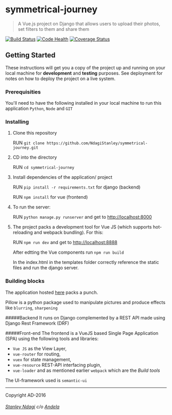 # symmetrical-journey

> A Vue.js project on Django that allows users to upload their photos, set filters to them and share them

[![Build Status](https://semaphoreci.com/api/v1/stanmd/symmetrical-journey/branches/feature-review/badge.svg)](https://semaphoreci.com/stanmd/symmetrical-journey)
[![Code Health](https://landscape.io/github/NdagiStanley/symmetrical-journey/ft-setup-repo/landscape.svg?style=plastic)](https://landscape.io/github/NdagiStanley/symmetrical-journey/ft-setup-repo)
[![Coverage Status](https://coveralls.io/repos/github/NdagiStanley/symmetrical-journey/badge.svg?branch=master)](https://coveralls.io/github/NdagiStanley/symmetrical-journey?branch=ft-setup-repo)

## Getting Started

These instructions will get you a copy of the project up and running on your local machine for **development** and **testing** purposes. See deployment for notes on how to deploy the project on a live system.

### Prerequisities

You'll need to have the following installed in your local machine to run this application
```Python```, ```Node``` and ```GIT```

### Installing

1. Clone this repository

    RUN ```git clone https://github.com/NdagiStanley/symmetrical-journey.git```

2. CD into the directory

    RUN ```cd symmetrical-journey```

3. Install dependencies of the application/ project

    RUN ```pip install -r requirements.txt``` for django (backend)

    RUN ```npm install``` for vue (frontend)

4. To run the server:

    RUN ```python manage.py runserver``` and get to [http://localhost:8000](http://localhost:8000)

5. The project packs a development tool for Vue JS (which supports hot-reloading and webpack bundling). For this:

    RUN ```npm run dev``` and get to [http://localhost:8888](http://localhost:8888)

    After edtting the Vue components run ```npm run build```

    In the index.html in the templates folder correctly reference the static files and run the django server.


### Building blocks

The application hosted [here](https://sjourney.herokuapp.com/) packs a punch.

Pillow is a python package used to manipulate pictures and produce effects like `blurring`, `sharpening`

#####Backend
It runs on Django complemented by a REST API made using Django Rest Framework (DRF)

#####Front-end
The frontend is a VueJS based Single Page Application (SPA) using the following tools and libraries:
- `Vue JS` as the View Layer,
- `vue-router` for routing,
- `vuex` for state management,
- `vue-resource` REST-API interfacing plugin,
- `vue-loader` and as mentioned earlier `webpack` which are the *Build tools*

The UI-framework used is `semantic-ui`

----

Copyright AD-2016
###### [Stanley Ndagi](http://techkenyans.org/jamii/stanmd) c/o [Andela](http://andela.com)
